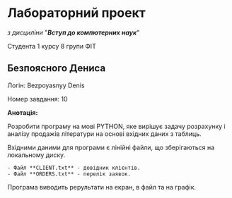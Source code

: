 # Лабораторний проект
*з дисциліни* "***Вступ до компютерних наук***"

Студента 1 курсу 8 групи ФІТ

## Безпоясного Дениса
 Логін: Bezpoyasnyy Denis

 Номер завдання: 10

 **Анотація:**

 Розробити програму на мові PYTHON, яке вирішує задачу розрахунку і аналізу продажів літератури на
основі вхідних даних з таблиць.

Вхідними даними для програми є лінійні файли, що зберігаються на локальному диску.


```
- Файл **CLIENT.txt** - довідник клієнтів.
- Файл **ORDERS.txt** - перелік заявок.
```

Програма виводить реpультати на екран, в файл та на графік.